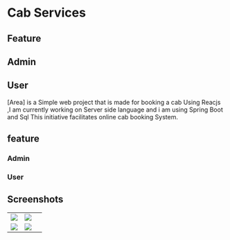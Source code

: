 # Cab Services

## Feature 

## Admin

## User


[Area] is a Simple web project that is made for booking a cab Using Reacjs ,I am currently working on Server side language and i am using Spring Boot and Sql
This initiative facilitates online cab booking System.


## feature 

### Admin

### User


## Screenshots
 
|  |  |  |
| -------| -------| -------|
|![](https://github.com/ansariabn/CabServices/assets/110123115/a9585ca8-3b19-4fc5-8d35-1d965654d381) |![](https://github.com/ansariabn/CabServices/assets/110123115/b790b30f-16ff-461d-b990-e78e80722d99)
 | ![](https://github.com/ansariabn/CabServices/assets/110123115/23cc9de8-4f56-44b2-8ce2-85ad5d201dc9)|![](https://github.com/ansariabn/CabServices/assets/110123115/276a4a60-666f-4944-b839-b2c03a2468b3)


